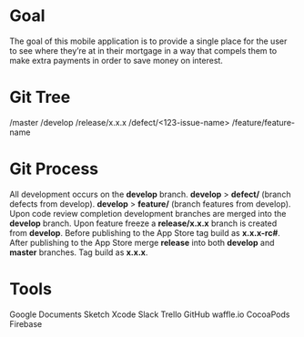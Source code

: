 # Goal
The goal of this mobile application is to provide a single place for the user to see where they’re at in their mortgage in a way that compels them to make extra payments in order to save money on interest. 
# Git Tree
/master
/develop
/release/x.x.x
/defect/<123-issue-name>
/feature/feature-name
# Git Process
All development occurs on the **develop** branch.
**develop** > **defect/<name>** (branch defects from develop).
**develop** > **feature/<name>** (branch features from develop).
Upon code review completion development branches are merged into the **develop** branch.
Upon feature freeze a **release/x.x.x** branch is created from **develop**.
Before publishing to the App Store tag build as **x.x.x-rc#**.
After publishing to the App Store merge **release** into both **develop** and **master** branches.
Tag build as **x.x.x**.
# Tools
Google Documents
Sketch
Xcode
Slack
Trello
GitHub
waffle.io
CocoaPods
Firebase

